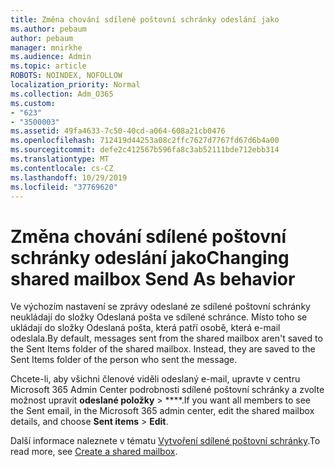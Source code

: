 ```yaml
---
title: Změna chování sdílené poštovní schránky odeslání jako
ms.author: pebaum
author: pebaum
manager: mnirkhe
ms.audience: Admin
ms.topic: article
ROBOTS: NOINDEX, NOFOLLOW
localization_priority: Normal
ms.collection: Adm_O365
ms.custom:
- "623"
- "3500003"
ms.assetid: 49fa4633-7c50-40cd-a064-608a21cb0476
ms.openlocfilehash: 712419d44253a08c2ffc7627d7767fd67d6b4a00
ms.sourcegitcommit: defe2c412567b596fa8c3ab52111bde712ebb314
ms.translationtype: MT
ms.contentlocale: cs-CZ
ms.lasthandoff: 10/29/2019
ms.locfileid: "37769620"
---
```

# <a name="changing-shared-mailbox-send-as-behavior"></a><span data-ttu-id="1ade2-102">Změna chování sdílené poštovní schránky odeslání jako</span><span class="sxs-lookup"><span data-stu-id="1ade2-102">Changing shared mailbox Send As behavior</span></span>

<span data-ttu-id="1ade2-p101">Ve výchozím nastavení se zprávy odeslané ze sdílené poštovní schránky neukládají do složky Odeslaná pošta ve sdílené schránce. Místo toho se ukládají do složky Odeslaná pošta, která patří osobě, která e-mail odeslala.</span><span class="sxs-lookup"><span data-stu-id="1ade2-p101">By default, messages sent from the shared mailbox aren't saved to the Sent Items folder of the shared mailbox. Instead, they are saved to the Sent Items folder of the person who sent the message.</span></span>
  
<span data-ttu-id="1ade2-105">Chcete-li, aby všichni členové viděli odeslaný e-mail, upravte v centru Microsoft 365 Admin Center podrobnosti sdílené poštovní schránky a zvolte možnost upravit **odeslané položky** \> \*\*\*\*.</span><span class="sxs-lookup"><span data-stu-id="1ade2-105">If you want all members to see the Sent email, in the Microsoft 365 admin center, edit the shared mailbox details, and choose **Sent items** \> **Edit**.</span></span>
  
<span data-ttu-id="1ade2-106">Další informace naleznete v tématu [Vytvoření sdílené poštovní schránky](https://docs.microsoft.com/office365/admin/email/create-a-shared-mailbox).</span><span class="sxs-lookup"><span data-stu-id="1ade2-106">To read more, see [Create a shared mailbox](https://docs.microsoft.com/office365/admin/email/create-a-shared-mailbox).</span></span>
  